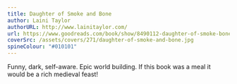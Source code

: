 ```yaml
---
title: Daughter of Smoke and Bone
author: Laini Taylor
authorURL: http://www.lainitaylor.com/
url: https://www.goodreads.com/book/show/8490112-daughter-of-smoke-bone
coverSrc: /assets/covers/271/daughter-of-smoke-and-bone.jpg
spineColour: "#010101"
---
```


Funny, dark, self-aware. Epic world building. If this book was a meal it would be a rich medieval feast!

